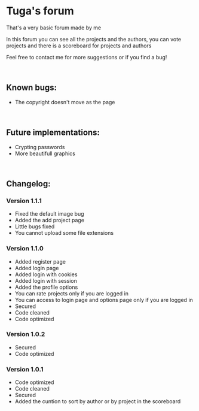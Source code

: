 # Tuga's forum
That's a very basic forum made by me

In this forum you can see all the projects and the authors, you can vote projects and there is a scoreboard for projects and authors

Feel free to contact me for more suggestions or if you find a bug!

<br>

## **Known bugs:**
  - The copyright doesn't move as the page

<br>

## **Future implementations:**

  - Crypting passwords
  - More beautifull graphics
  
<br>

## **Changelog:**

### **Version 1.1.1**
  - Fixed the default image bug
  - Added the add project page
  - Little bugs fixed
  - You cannot upload some file extensions

### **Version 1.1.0**
 - Added register page
 - Added login page
 - Added login with cookies
 - Added login with session
 - Added the profile options
 - You can rate projects only if you are logged in
 - You can access to login page and options page only if you are logged in
 - Secured
 - Code cleaned
 - Code optimized

### **Version 1.0.2**
  - Secured
  - Code optimized

### **Version 1.0.1**
  - Code optimized
  - Code cleaned
  - Secured 
  - Added the cuntion to sort by author or by project in the scoreboard
  

